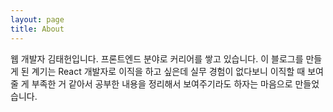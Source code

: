 ```yaml
---
layout: page
title: About
---
```


<p class="message">
  웹 개발자 김태헌입니다. 프론트엔드 분야로 커리어를 쌓고 있습니다. 이 블로그를 만들 게 된 계기는 React 개발자로 이직을 하고 싶은데 실무 경험이 없다보니 이직할 때 보여줄 게 부족한 거 같아서 공부한 내용을 정리해서 보여주기라도 하자는 마음으로 만들었습니다. 
</p>
